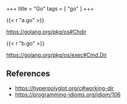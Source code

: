 +++
title = "Go"
tags = [ "go" ]
+++

{{< r "a.go" >}}

<https://golang.org/pkg/os#Chdir>

{{< r "b.go" >}}

<https://golang.org/pkg/os/exec#Cmd.Dir>

## References

- <https://hyperpolyglot.org/c#working-dir>
- <https://programming-idioms.org/idiom/106>
